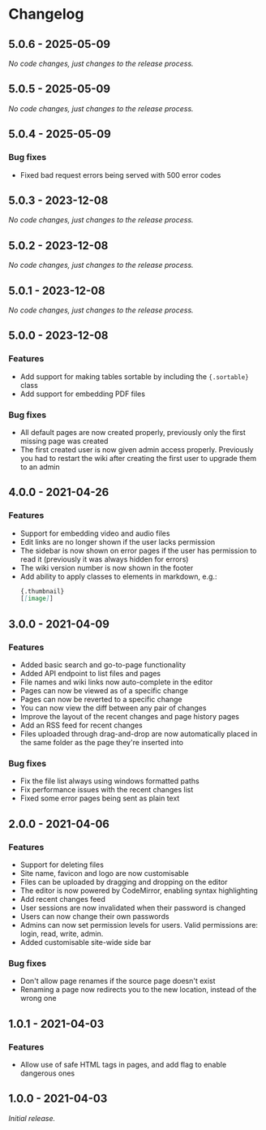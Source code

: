 # Changelog

## 5.0.6 - 2025-05-09

_No code changes, just changes to the release process._

## 5.0.5 - 2025-05-09

_No code changes, just changes to the release process._

## 5.0.4 - 2025-05-09

### Bug fixes

* Fixed bad request errors being served with 500 error codes

## 5.0.3 - 2023-12-08

_No code changes, just changes to the release process._

## 5.0.2 - 2023-12-08

_No code changes, just changes to the release process._

## 5.0.1 - 2023-12-08

_No code changes, just changes to the release process._

## 5.0.0 - 2023-12-08

### Features

* Add support for making tables sortable by including the `{.sortable}` class
* Add support for embedding PDF files

### Bug fixes

* All default pages are now created properly, previously only the first
  missing page was created
* The first created user is now given admin access properly. Previously you
  had to restart the wiki after creating the first user to upgrade them to an
  admin

## 4.0.0 - 2021-04-26

### Features

* Support for embedding video and audio files
* Edit links are no longer shown if the user lacks permission
* The sidebar is now shown on error pages if the user has permission to read it
  (previously it was always hidden for errors)
* The wiki version number is now shown in the footer
* Add ability to apply classes to elements in markdown, e.g.:
   ```markdown
   {.thumbnail}
   [[image]]
   ```

## 3.0.0 - 2021-04-09

### Features

* Added basic search and go-to-page functionality
* Added API endpoint to list files and pages
* File names and wiki links now auto-complete in the editor
* Pages can now be viewed as of a specific change
* Pages can now be reverted to a specific change
* You can now view the diff between any pair of changes
* Improve the layout of the recent changes and page history pages
* Add an RSS feed for recent changes
* Files uploaded through drag-and-drop are now automatically placed in the
  same folder as the page they're inserted into

### Bug fixes

* Fix the file list always using windows formatted paths
* Fix performance issues with the recent changes list
* Fixed some error pages being sent as plain text

## 2.0.0 - 2021-04-06

### Features

* Support for deleting files
* Site name, favicon and logo are now customisable
* Files can be uploaded by dragging and dropping on the editor
* The editor is now powered by CodeMirror, enabling syntax highlighting
* Add recent changes feed
* User sessions are now invalidated when their password is changed
* Users can now change their own passwords
* Admins can now set permission levels for users. Valid permissions are:
  login, read, write, admin.
* Added customisable site-wide side bar

### Bug fixes

* Don't allow page renames if the source page doesn't exist
* Renaming a page now redirects you to the new location, instead of the wrong one

## 1.0.1 - 2021-04-03

### Features

* Allow use of safe HTML tags in pages, and add flag to enable dangerous ones

## 1.0.0 - 2021-04-03

_Initial release._
